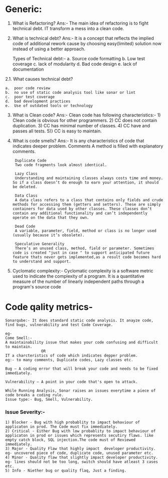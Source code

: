 # Generic:

1. What is Refactoring?
	Ans:- The main idea of refactoring is to fight technical debt. IT transform a mess into a clean code.

2. What is technical debt?
	Ans:- It is a concept that reflects the implied code of additional rework cause by choosing easy(limited) solution now instead of using a better approach.
	
	Types of Technical debt:-
	a.	Source code formatting
	b.	Low test coverage
	c.	lack of modularity 
	d.	Bad code design 
	e.	lack of documentation
	
2.1. What causes technical debt?

	a.	poor code review
	b.	no use of static code analysis tool like sonar or lint
	c.	poor test coverage
	d.	bad development practices
	e.	Use of outdated tools or technology



3. What is Clean code?
	Ans:- Clean code has following characteristics:-
		1) Clean code is obvious for other programmers.
		2) CC does not contain duplication.
		3) CC has minimal number of classes.
		4) CC have and passes all tests.
		5)} CC is easy to maintain.
		
4. What is code smells?
	Ans:- 	It is any characteristics of code that indicates deeper problem.
		Comments
		A method is filled with explanatory comments.

		Duplicate Code
		Two code fragments look almost identical.

		Lazy Class
		Understanding and maintaining classes always costs time and money. So if a class doesn’t do enough to earn your attention, it should be deleted.

		Data Class
		A data class refers to a class that contains only fields and crude methods for accessing them (getters and setters). These are simply containers for data used by other classes. These classes don’t contain any additional functionality and can’t independently operate on the data that they own.

		Dead Code
		A variable, parameter, field, method or class is no longer used (usually because it’s obsolete).

		Speculative Generality
		There’s an unused class, method, field or parameter. Sometimes code is created "just in case " to support anticipated future feature thats never gets implemented,as a result code becomes hard to understand and support.
		
5. Cyclomatic complexity:-
		Cyclomatic complexity is a software metric used to indicate the complexity of a program. It is a quantitative measure of the number of linearly independent paths through a program's source code
		
# Code qality metrics-
	Sonarqube:- It does standard static code analysis. It anayze code, find bugs, vulnerability and test Code Coverage.
	
	eg-
	Come Smell:-
	A maintainability issue that makes your code confusing and difficult to maintain.
					OR
	IT a charcteristics of code which indicates depper problem.
	eg:- to many comments, Duplicate codes, Lazy classes etc.
	
	Bug – A coding error that will break your code and needs to be fixed immediately.
	
	Vulnerability – A point in your code that's open to attack.
	
	While Running Analysis, Sonar raises an issues everytime a piece of code breaks a coding rule.
	Issue type:- Bug, Smell, Vulnerability.

###	Issue Severity:- 

	1) Blocker - Bug with high probablity to impact behaviour of applicaton in prod. The Code must fix immediately.
	2) Critical - Either Bug with low probablity to impact behaviour of applicaton in prod or issues which represents secutiry flaws. like empty catch block, SQL injection.The code must of Reviewed immediately.
	3) Major - Quality Flaw that highly impact  developer productivity. eg- uncovered piece of code, duplicate code, unused parameter etc.
	4) Minor - Quality flaw that slightly impact developer productivity.  eg- lines should not be too long, switch should have atleast 3 cases etc.
	5) Info - Niether bug or quality flaq, Just a finding.	
	
	
		
	

